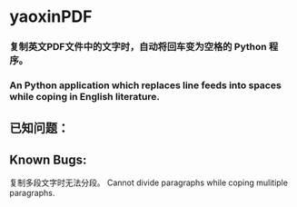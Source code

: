 # yaoxinPDF

### 复制英文PDF文件中的文字时，自动将回车变为空格的 Python 程序。
### An Python application which replaces line feeds into spaces while coping in English literature.

## 已知问题：
## Known Bugs:
复制多段文字时无法分段。
Cannot divide paragraphs while coping mulitiple paragraphs.
